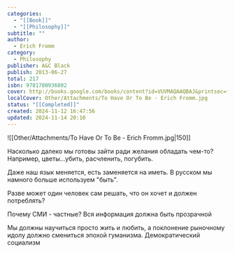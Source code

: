 ```yaml
---
categories:
  - "[[Book]]"
  - "[[Philosophy]]"
subtitle: ""
author:
  - Erich Fromm
category:
  - Philosophy
publisher: A&C Black
publish: 2013-06-27
total: 217
isbn: 9781780936802
cover: http://books.google.com/books/content?id=VUVMAQAAQBAJ&printsec=frontcover&img=1&zoom=1&edge=curl&source=gbs_api
localCover: Other/Attachments/To Have Or To Be - Erich Fromm.jpg
status: "[[Completed]]"
created: 2024-11-12 16:47:56
updated: 2024-11-14 20:10
---
```


![[Other/Attachments/To Have Or To Be - Erich Fromm.jpg|150]]

Насколько далеко мы готовы зайти ради желания обладать чем-то? Например, цветы...убить, расчленить, погубить.

Даже наш язык меняется, есть заменяется на иметь. В русском мы намного больше используем "быть".

Разве может один человек сам решать, что он хочет и должен потреблять?

Почему СМИ - частные? Вся информация должна быть прозрачной

Мы должны научиться просто жить и любить, а поклонение рыночному идолу должно смениться эпохой гуманизма. Демократический социализм